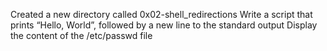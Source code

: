 Created a new directory called 0x02-shell_redirections
Write a script that prints “Hello, World”, followed by a new line to the standard output
Display the content of the /etc/passwd file

